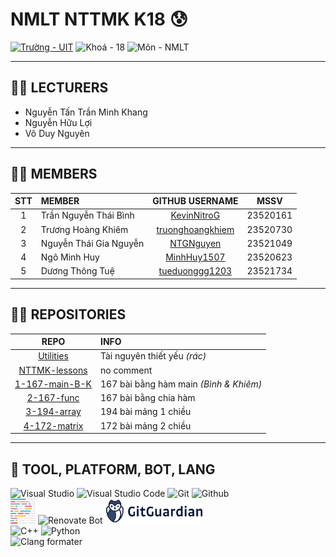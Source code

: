 # NMLT NTTMK K18 😰

[![Trường - UIT](https://img.shields.io/badge/tr%C6%B0%E1%BB%9Dng-UIT-blue?style=for-the-badge)](https://uit.edu.vn/)
![Khoá - 18](https://img.shields.io/badge/kho%C3%A1-18-red?style=for-the-badge)
![Môn - NMLT](https://img.shields.io/badge/m%C3%B4n-nh%E1%BA%ADp_m%C3%B4n_l%E1%BA%ADp_tr%C3%ACnh-yellow?style=for-the-badge)

---

## 🧑‍🏫 LECTURERS

-   Nguyễn Tấn Trần Minh Khang
-   Nguyễn Hữu Lợi
-   Võ Duy Nguyên

---

## 😵‍💫 MEMBERS

| **STT** | **MEMBER**             |                   **GITHUB USERNAME**                   | **MSSV** |
| :-----: | :--------------------- | :-----------------------------------------------------: | -------- |
|    1    | Trần Nguyễn Thái Bình  |      [KevinNitroG](https://github.com/KevinNitroG)      | 23520161 |
|    2    | Trương Hoàng Khiêm     | [truonghoangkhiem](https://github.com/truonghoangkhiem) | 23520730 |
|    3    | Nguyễn Thái Gia Nguyễn |        [NTGNguyen](https://github.com/NTGNguyen)        | 23521049 |
|    4    | Ngô Minh Huy           |      [MinhHuy1507](https://github.com/MinhHuy1507)      | 23520623 |
|    5    | Dương Thông Tuệ        |   [tueduonggg1203](https://github.com/tueduonggg1203)   | 23521734 |

---

## 👨‍💻 REPOSITORIES

|                 **REPO**                  | **INFO**                               |
| :---------------------------------------: | :------------------------------------- |
|      [Utilities](../../../Utilities)      | Tài nguyên thiết yếu _(rác)_           |
|  [NTTMK-lessons](../../../NTTMK-lessons)  | no comment                             |
| [1-167-main-B-K](../../../1-167-main-B-K) | 167 bài bằng hàm main _(Bình & Khiêm)_ |
|     [2-167-func](../../../2-167-func)     | 167 bài bằng chia hàm                  |
|    [3-194-array](../../../3-194-array)    | 194 bài mảng 1 chiều                   |
|   [4-172-matrix](../../../4-172-matrix)   | 172 bài mảng 2 chiều                   |

---

## 🔮 TOOL, PLATFORM, BOT, LANG

<div class="svg-container" align="left">
    <img height="40px" src="https://cdn.jsdelivr.net/gh/devicons/devicon/icons/visualstudio/visualstudio-plain.svg" alt="Visual Studio" />
    <img height="40px" src="https://cdn.jsdelivr.net/gh/devicons/devicon/icons/vscode/vscode-original.svg" alt="Visual Studio Code" />
    <img height="40px" src="https://cdn.jsdelivr.net/gh/devicons/devicon/icons/git/git-original.svg" alt="Git" />
    <picture>
        <source media="(prefers-color-scheme: dark)" srcset="/img/icons8-github-for-darkmode.svg">
        <source media="(prefers-color-scheme: light)" srcset="https://cdn.jsdelivr.net/gh/devicons/devicon/icons/github/github-original.svg">
        <img height="40px" src="https://cdn.jsdelivr.net/gh/devicons/devicon/icons/github/github-original.svg" alt="Github" />
    </picture>
    <br>
    <img height="40px" src="/img/prettier-svgrepo-com.svg" alt="Prettier" />
    <img height="40px" src="https://avatars.githubusercontent.com/u/25180681?v=4" alt="Renovate Bot" />
    <img height="40px" src="/img/gitguardian.svg" alt="Gitguardian" />
    <br>
    <img height="40px" src="https://cdn.jsdelivr.net/gh/devicons/devicon/icons/cplusplus/cplusplus-original.svg" alt="C++" />
    <img height="40px" src="https://cdn.jsdelivr.net/gh/devicons/devicon/icons/python/python-original.svg" alt="Python" />
    <br>
    <img height="40px" src="https://llvm.org/img/LLVMWyvernSmall.png" alt="Clang formater" />
</div>
